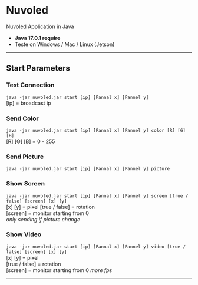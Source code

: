 # Nuvoled #
Nuvoled Application in Java  
 - **Java 17.0.1 require**
 - Teste on Windows / Mac / Linux (Jetson)
***
## Start Parameters ##
### Test Connection ###
`java -jar nuvoled.jar start [ip] [Pannal x] [Pannel y]`  
[ip] = broadcast ip
### Send Color ###
`java -jar nuvoled.jar start [ip] [Pannal x] [Pannel y] color [R] [G] [B] `  
[R] [G] [B] = 0 - 255
### Send Picture ###
`java -jar nuvoled.jar start [ip] [Pannal x] [Pannel y] picture`
### Show Screen ###
`java -jar nuvoled.jar start [ip] [Pannal x] [Pannel y] screen [true / false] [screen] [x] [y]`  
[x] [y] = pixel
[true / false] = rotation  
[screen] = monitor starting from 0  
_only sending if picture change_
### Show Video ###
`java -jar nuvoled.jar start [ip] [Pannal x] [Pannel y] video [true / false] [screen] [x] [y]`  
[x] [y] = pixel  
[true / false] = rotation  
[screen] = monitor starting from 0
_more fps_
***
    